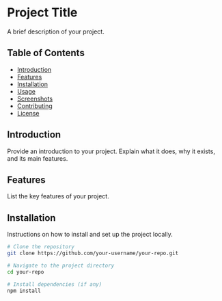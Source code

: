 # Project Title

A brief description of your project.

## Table of Contents
- [Introduction](#introduction)
- [Features](#features)
- [Installation](#installation)
- [Usage](#usage)
- [Screenshots](https://github.com/brnagn7/social-media/social-editor-finished.png)
- [Contributing](#contributing)
- [License](#license)

## Introduction

Provide an introduction to your project. Explain what it does, why it exists, and its main features.

## Features

List the key features of your project.

## Installation

Instructions on how to install and set up the project locally.

```bash
# Clone the repository
git clone https://github.com/your-username/your-repo.git

# Navigate to the project directory
cd your-repo

# Install dependencies (if any)
npm install
